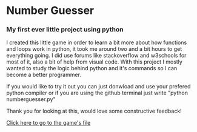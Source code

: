 <h1> Number Guesser </h1>
<strong><h3> My first ever little project using python </h3></strong>

<p> I created this little game in order to learn a bit more about how functions and loops work in python, it took me around two and a bit hours to get everything going. I did use forums like stackoverflow and w3schools for most of it, also a bit of help from visual code. With this project I mostly wanted to study the logic behind python and it's commands so I can become a better programmer.</p>

<p> If you would like to try it out you can just donwload and use your prefered python compiler or if you are using the github terminal just write "python numberguesser.py"</p>
<p> Thank you for looking at this, would love some constructive feedback!</p>
<a href ="numberguesser.py"> Click here to go to the game's file</a>



